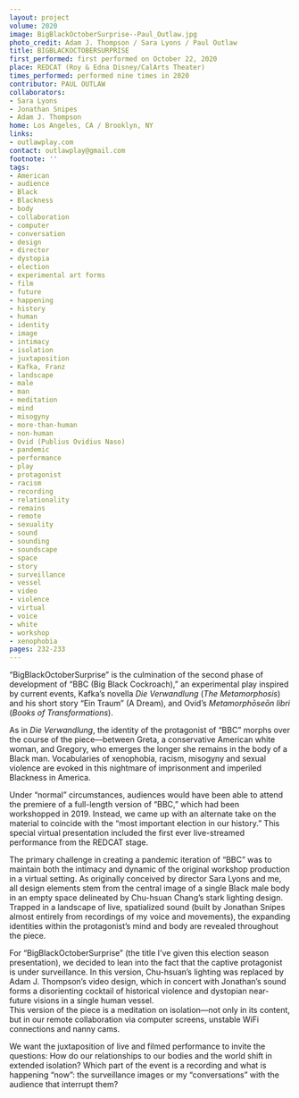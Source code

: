 ```yaml
---
layout: project
volume: 2020
image: BigBlackOctoberSurprise--Paul_Outlaw.jpg
photo_credit: Adam J. Thompson / Sara Lyons / Paul Outlaw
title: BIGBLACKOCTOBERSURPRISE
first_performed: first performed on October 22, 2020
place: REDCAT (Roy & Edna Disney/CalArts Theater)
times_performed: performed nine times in 2020
contributor: PAUL OUTLAW
collaborators:
- Sara Lyons
- Jonathan Snipes
- Adam J. Thompson
home: Los Angeles, CA / Brooklyn, NY
links:
- outlawplay.com
contact: outlawplay@gmail.com
footnote: ''
tags:
- American
- audience
- Black
- Blackness
- body
- collaboration
- computer
- conversation
- design
- director
- dystopia
- election
- experimental art forms
- film
- future
- happening
- history
- human
- identity
- image
- intimacy
- isolation
- juxtaposition
- Kafka, Franz
- landscape
- male
- man
- meditation
- mind
- misogyny
- more-than-human
- non-human
- Ovid (Publius Ovidius Naso)
- pandemic
- performance
- play
- protagonist
- racism
- recording
- relationality
- remains
- remote
- sexuality
- sound
- sounding
- soundscape
- space
- story
- surveillance
- vessel
- video
- violence
- virtual
- voice
- white
- workshop
- xenophobia
pages: 232-233
---
```


“BigBlackOctoberSurprise” is the culmination of the second phase of development of “BBC (Big Black Cockroach),” an experimental play inspired by current events, Kafka’s novella *Die Verwandlung* (*The Metamorphosis*) and his short story “Ein Traum” (A Dream), and Ovid’s *Metamorphōseōn libri* (*Books of Transformations*).

As in *Die Verwandlung*, the identity of the protagonist of “BBC” morphs over the course of the piece—between Greta, a conservative American white woman, and Gregory, who emerges the longer she remains in the body of a Black man. Vocabularies of xenophobia, racism, misogyny and sexual violence are evoked in this nightmare of imprisonment and imperiled Blackness in America.

Under “normal” circumstances, audiences would have been able to attend the premiere of a full-length version of “BBC,” which had been workshopped in 2019. Instead, we came up with an alternate take on the material to coincide with the “most important election in our history.” This special virtual presentation included the first ever live-streamed performance from the REDCAT stage.

The primary challenge in creating a pandemic iteration of “BBC” was to maintain both the intimacy and dynamic of the original workshop production in a virtual setting. As originally conceived by director Sara Lyons and me, all design elements stem from the central image of a single Black male body in an empty space delineated by Chu-hsuan Chang’s stark lighting design. Trapped in a landscape of live, spatialized sound (built by Jonathan Snipes almost entirely from recordings of my voice and movements), the expanding identities within the protagonist’s mind and body are revealed throughout the piece.

For “BigBlackOctoberSurprise” (the title I've given this election season presentation), we decided to lean into the fact that the captive protagonist is under surveillance. In this version, Chu-hsuan’s lighting was replaced by Adam J. Thompson’s video design, which in concert with Jonathan’s sound forms a disorienting cocktail of historical violence and dystopian near-future visions in a single human vessel. <br>This version of the piece is a meditation on isolation—not only in its content, but in our remote collaboration via computer screens, unstable WiFi connections and nanny cams.

We want the juxtaposition of live and filmed performance to invite the questions: How do our relationships to our bodies and the world shift in extended isolation? Which part of the event is a recording and what is happening “now”: the surveillance images or my “conversations” with the audience that interrupt them?